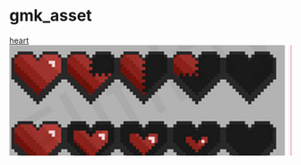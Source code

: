 # gmk_asset
[heart](https://fliflifly.itch.io/hearts-and-health-bar)
![heart](../khongphaicainay/ui/heart.png)  

